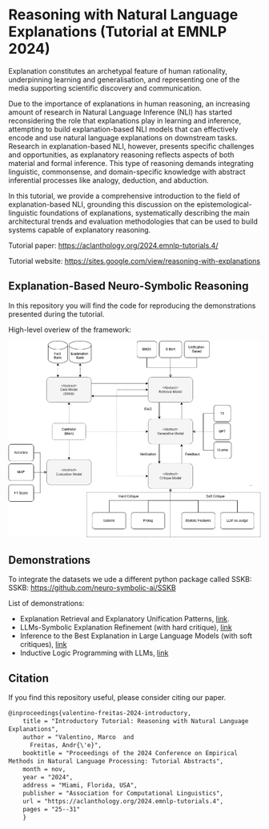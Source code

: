 # Reasoning with Natural Language Explanations (Tutorial at EMNLP 2024)

Explanation constitutes an archetypal feature of human rationality, underpinning learning and generalisation, and representing one of the media supporting scientific discovery and communication. 

Due to the importance of explanations in human reasoning, an increasing amount of research in Natural Language Inference (NLI) has started reconsidering the role that explanations play in learning and inference, attempting to build explanation-based NLI models that can effectively encode and use natural language explanations on downstream tasks.  Research in explanation-based NLI, however, presents specific challenges and opportunities, as explanatory reasoning reflects aspects of both material and formal inference. This type of reasoning demands integrating linguistic, commonsense, and domain-specific knowledge with abstract inferential processes like analogy, deduction, and abduction.

In this tutorial, we provide a comprehensive introduction to the field of explanation-based NLI, grounding this discussion on the epistemological-linguistic foundations of explanations, systematically describing the main architectural trends and evaluation methodologies that can be used to build systems capable of explanatory reasoning.

Tutorial paper: https://aclanthology.org/2024.emnlp-tutorials.4/

Tutorial website: https://sites.google.com/view/reasoning-with-explanations

## Explanation-Based Neuro-Symbolic Reasoning

In this repository you will find the code for reproducing the demonstrations presented during the tutorial.

High-level overiew of the framework:

![Image description](framework.png)


## Demonstrations

To integrate the datasets we ude a different python package called SSKB: SSKB: https://github.com/neuro-symbolic-ai/SSKB

List of demonstrations:

- Explanation Retrieval and Explanatory Unification Patterns, [link](https://github.com/neuro-symbolic-ai/reasoning_with_nle_emnlp_2024/blob/main/Explanation%20Retrieval.ipynb).
- LLMs-Symbolic Explanation Refinement (with hard critique), [link](https://github.com/neuro-symbolic-ai/reasoning_with_nle_emnlp_2024/blob/main/Neuro-Symbolic%20Explanation%20Refinement.ipynb)
- Inference to the Best Explanation in Large Language Models (with soft critiques), [link](https://github.com/neuro-symbolic-ai/reasoning_with_nle_emnlp_2024/blob/main/Inference%20to%20the%20Best%20Explanation.ipynb)
- Inductive Logic Programming with LLMs, [link](https://github.com/neuro-symbolic-ai/reasoning_with_nle_emnlp_2024/blob/main/Hybrid%20Inductive%20Logic%20Programming.ipynb)


 ## Citation

 If you find this repository useful, please consider citing our paper.

```
@inproceedings{valentino-freitas-2024-introductory,
    title = "Introductory Tutorial: Reasoning with Natural Language Explanations",
    author = "Valentino, Marco  and
      Freitas, Andr{\'e}",
    booktitle = "Proceedings of the 2024 Conference on Empirical Methods in Natural Language Processing: Tutorial Abstracts",
    month = nov,
    year = "2024",
    address = "Miami, Florida, USA",
    publisher = "Association for Computational Linguistics",
    url = "https://aclanthology.org/2024.emnlp-tutorials.4",
    pages = "25--31"
    }
```



